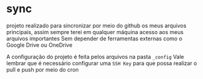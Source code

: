 # sync
projeto realizado para sincronizar por meio do github os meus arquivos principais, assim sempre terei em qualquer máquina acesso aos meus arquivos importantes
Sem depender de ferramentas externas como o Google Drive ou OneDrive

A configuração do projeto é feita pelos arquivos na pasta ```_config```
Vale lembrar que é necessário configurar uma ```SSH Key``` para que possa realizar o pull e push por meio do cron

